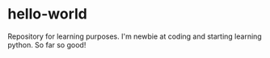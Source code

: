 # hello-world
Repository for learning purposes.
I'm newbie at coding and starting learning python.
So far so good!
